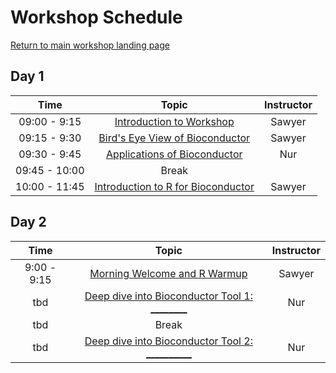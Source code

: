 
# Workshop Schedule

[Return to main workshop landing page](https://cwml.github.io/bioconductor-training/)

## Day 1

| Time            |   Topic  | Instructor |
|:------------------------:|:----------:|:--------:|
|09:00 - 9:15 | [Introduction to Workshop](https://cwml.github.io/bioconductor-training/lectures/day01-welcome.pdf) | Sawyer |
|09:15 - 9:30 | [Bird's Eye View of Bioconductor](https://cwml.github.io/bioconductor-training/lessons/birds-eye-view-of-bioconductor)| Sawyer |
|09:30 - 9:45 | [Applications of Bioconductor](https://cwml.github.io/bioconductor-training/lessons/applications-of-bioconductor) | Nur|
|09:45 - 10:00 | Break | |
|10:00 - 11:45 | [Introduction to R for Bioconductor](https://cwml.github.io/bioconductor-training/lessons/introduction-to-r-for-bioconductor)| Sawyer |




## Day 2

| Time            |   Topic  | Instructor |
|:------------------------:|:----------:|:--------:|
|9:00 - 9:15 | [Morning Welcome and R Warmup](https://cwml.github.io/bioconductor-training/lectures/day02-welcome.pdf) | Sawyer |
|tbd | [Deep dive into Bioconductor Tool 1: ________ ](https://cwml.github.io/bioconductor-training/lessons/deep-dive-into-bioconductor-01)| Nur |
| tbd | Break | |
|tbd | [Deep dive into Bioconductor Tool 2: __________ ](https://cwml.github.io/bioconductor-training/lessons/deep-dive-into-bioconductor-02)| Nur |


